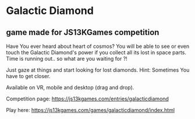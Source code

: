 # Galactic Diamond 
## game made for JS13KGames competition

Have You ever heard about heart of cosmos? You will be able to see or even touch the Galactic Diamond's power if you collect all its lost in space parts.
Time is running out.. so what are you waiting for ?! 

Just gaze at things and start looking for lost diamonds. 
Hint: Sometimes You have to get closer.

Available on VR, mobile and desktop (drag and drop).

Competition page: https://js13kgames.com/entries/galacticdiamond

Play here: https://js13kgames.com/games/galacticdiamond/index.html
